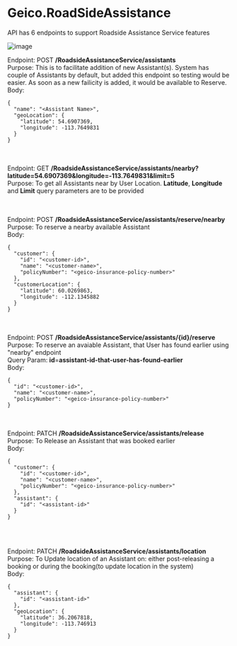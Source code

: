 # Geico.RoadSideAssistance

API has 6 endpoints to support Roadside Assistance Service features

![image](https://user-images.githubusercontent.com/3716334/228678737-dda04bc9-32ae-4d41-bc51-f8ea4d3f5924.png)

Endpoint: POST **/RoadsideAssistanceService/assistants** <br/>
Purpose: This is to facilitate addition of new Assistant(s). System has couple of Assistants by default, but added this endpoint so testing would be easier. As soon as a new failicity is added, it would be available to Reserve. <br/>
Body: 
```
{
  "name": "<Assistant Name>",
  "geoLocation": {
    "latitude": 54.6907369,
    "longitude": -113.7649831
  }
}
```
<br/> <br/>
Endpoint: GET **/RoadsideAssistanceService/assistants/nearby?latitude=54.6907369&longitude=-113.7649831&limit=5** <br/>
Purpose: To get all Assistants near by User Location. **Latitude**, **Longitude** and **Limit** query parameters are to be provided

<br/> <br/>
Endpoint: POST **/RoadsideAssistanceService/assistants/reserve/nearby** <br/>
Purpose: To reserve a nearby available Assistant <br/>
Body:
```
{
  "customer": {
    "id": "<customer-id>",
    "name": "<customer-name>",
    "policyNumber": "<geico-insurance-policy-number>"
  },
  "customerLocation": {
    "latitude": 60.0269863,
    "longitude": -112.1345882
  }
}
```

<br/> <br/>
Endpoint: POST **/RoadsideAssistanceService/assistants/{id}/reserve** <br/>
Purpose: To reserve an avaiable Assistant, that User has found earlier using "nearby" endpoint <br/>
Query Param: **id**=**assistant-id-that-user-has-found-earlier** <br/>
Body:
```
{
  "id": "<customer-id>",
  "name": "<customer-name>",
  "policyNumber": "<geico-insurance-policy-number>"
}
```

<br/> <br/>
Endpoint: PATCH **/RoadsideAssistanceService/assistants/release** <br/>
Purpose: To Release an Assistant that was booked earlier <br/>
Body:
```
{
  "customer": {
    "id": "<customer-id>",
    "name": "<customer-name>",
    "policyNumber": "<geico-insurance-policy-number>"
  },
  "assistant": {
    "id": "<assistant-id>"
  }
}
```
<br/> <br/>

Endpoint: PATCH **/RoadsideAssistanceService/assistants/location** <br/>
Purpose: To Update location of an Assistant on: either post-releasing a booking or during the booking(to update location in the system) <br/>
Body:
```
{
  "assistant": {
    "id": "<assistant-id>"
  },
  "geoLocation": {
    "latitude": 36.2067818,
    "longitude": -113.746913
  }
}
```
<br/> <br/>
